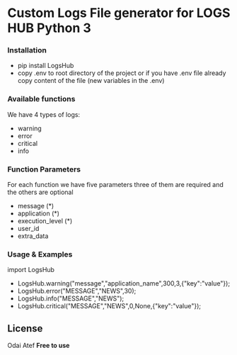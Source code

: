 # Custom Logs File generator for LOGS HUB Python 3

### Installation

- pip install LogsHub
- copy .env to root directory of the project or if you have .env file already copy content of the file (new variables in the .env)

### Available functions 
We have 4 types of logs:
 - warning
 - error
 - critical
 - info

### Function Parameters
For each function we have five parameters three of them are required and the others are optional
 - message (*)
 - application (*)
 - execution_level (*)
 - user_id
 - extra_data



### Usage & Examples
import LogsHub

- LogsHub.warning("message","application_name",300,3,{"key":"value"});
- LogsHub.error("MESSAGE","NEWS",30);
- LogsHub.info("MESSAGE","NEWS");
- LogsHub.critical("MESSAGE","NEWS",0,None,{"key":"value"});


License
----
Odai Atef
**Free to use**